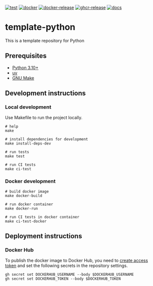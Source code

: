 [![test](https://github.com/ks6088ts-labs/github-apps-playground/actions/workflows/test.yaml/badge.svg?branch=main)](https://github.com/ks6088ts-labs/github-apps-playground/actions/workflows/test.yaml?query=branch%3Amain)
[![docker](https://github.com/ks6088ts-labs/github-apps-playground/actions/workflows/docker.yaml/badge.svg?branch=main)](https://github.com/ks6088ts-labs/github-apps-playground/actions/workflows/docker.yaml?query=branch%3Amain)
[![docker-release](https://github.com/ks6088ts-labs/github-apps-playground/actions/workflows/docker-release.yaml/badge.svg)](https://github.com/ks6088ts-labs/github-apps-playground/actions/workflows/docker-release.yaml)
[![ghcr-release](https://github.com/ks6088ts-labs/github-apps-playground/actions/workflows/ghcr-release.yaml/badge.svg)](https://github.com/ks6088ts-labs/github-apps-playground/actions/workflows/ghcr-release.yaml)
[![docs](https://github.com/ks6088ts-labs/github-apps-playground/actions/workflows/github-pages.yaml/badge.svg)](https://github.com/ks6088ts-labs/github-apps-playground/actions/workflows/github-pages.yaml)

# template-python

This is a template repository for Python

## Prerequisites

- [Python 3.10+](https://www.python.org/downloads/)
- [uv](https://docs.astral.sh/uv/getting-started/installation/)
- [GNU Make](https://www.gnu.org/software/make/)

## Development instructions

### Local development

Use Makefile to run the project locally.

```shell
# help
make

# install dependencies for development
make install-deps-dev

# run tests
make test

# run CI tests
make ci-test
```

### Docker development

```shell
# build docker image
make docker-build

# run docker container
make docker-run

# run CI tests in docker container
make ci-test-docker
```

## Deployment instructions

### Docker Hub

To publish the docker image to Docker Hub, you need to [create access token](https://app.docker.com/settings/personal-access-tokens/create) and set the following secrets in the repository settings.

```shell
gh secret set DOCKERHUB_USERNAME --body $DOCKERHUB_USERNAME
gh secret set DOCKERHUB_TOKEN --body $DOCKERHUB_TOKEN
```
